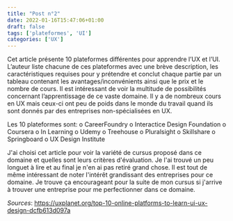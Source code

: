 ```yaml
---
title: "Post n°2"
date: 2022-01-16T15:47:06+01:00
draft: false
tags: ['plateformes', 'UI']
categories: ['UX']
---
```


Cet article présente 10 plateformes différentes pour apprendre l’UX et l’UI. L’auteur liste chacune de ces plateformes avec une brève description, les caractéristiques requises pour y prétendre et conclut chaque partie par un tableau contenant les avantages/inconvénients ainsi que le prix et le nombre de cours. Il est intéressant de voir la multitude de possibilités concernant l’apprentissage de ce vaste domaine. Il y a de nombreux cours en UX mais ceux-ci ont peu de poids dans le monde du travail quand ils sont donnés par des entreprises non-spécialisées en UX.

Les 10 plateformes sont: 
    o	CareerFoundry
    o	Interactice Design Foundation
    o	Coursera
    o	In Learning
    o	Udemy
    o	Treehouse
    o	Pluralsight
    o	Skillshare
    o	Springboard
    o	UX Design Institute

J'ai choisi cet article pour voir la variété de cursus proposé dans ce domaine et quelles sont leurs critères d'évaluation. Je l'ai trouvé un peu longuet à lire et au final je n'en ai pas retiré grand chose. Il est tout de même intéressant de noter l'intérêt grandissant des entreprises pour ce domaine. Je trouve ça encourageant pour la suite de mon cursus si j'arrive à trouver une entreprise pour me perfectionner dans ce domaine.

*Sources*: https://uxplanet.org/top-10-online-platforms-to-learn-ui-ux-design-dcfb613d097a
